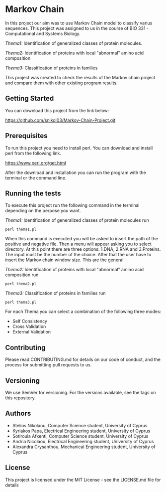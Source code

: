 # Markov Chain

In this project our aim was to use Markov Chain model to classify varius sequences. This project was assigned to us in the course of BIO 331 - Computational and Systems Biology.

_Thema1:_ Identification of generalized classes of protein molecules.

_Thema2:_ Identification of proteins with local "abnormal" amino acid composition

_Thema3:_ Classification of proteins in families

This project was created to check the results of the Markov chain project and compare them with other existing program results.

## Getting Started

You can download this project from the link below:

https://github.com/snikol03/Markov-Chain-Project.git

## Prerequisites

To run this project you need to install perl. You can download and install perl from the following link.

https://www.perl.org/get.html

After the download and installation you can run the program with the terminal or the command line.

## Running the tests

To execute this project run the following command in the terminal depending on the perpose you want.

_Thema1:_ Identification of generalized classes of protein molecules run

`perl thema1.pl`

When this command is executed you will be asked to insert the path of the positive and negative file. Then a menu will appear asking you to select directory. At this point there are three options: 1.DNA, 2.RNA and 3.Proteins. The input must be the number of the choice. After that the user have to insert the Markov chain window size. This are the general

_Thema2:_ Identification of proteins with local "abnormal" amino acid
composition run

`perl thema2.pl`

_Thema3:_ Classification of proteins in families run

`perl thema3.pl`


For each Thema you can select a combination of the following three modes: 
 - Self Consistency
 - Cross Validation
 - External Validation


## Contributing

Please read CONTRIBUTING.md for details on our code of conduct, and the process for submitting pull requests to us.

## Versioning

We use SemVer for versioning. For the versions available, see the tags on this repository.

## Authors

- Stelios Nikolaou, Computer Science student, University of Cyprus
- Kyriakos Papa, Electrical Engineering student, University of Cyprus
- Sotiroula Afxenti, Computer Science student, University of Cyprus
- Andria Nicolaou, Electrical Engineering student, University of Cyprus
- Alexandra Crysanthou, Mechanical Engineering student, University of Cyprus

## License

This project is licensed under the MIT License - see the LICENSE.md file for details

